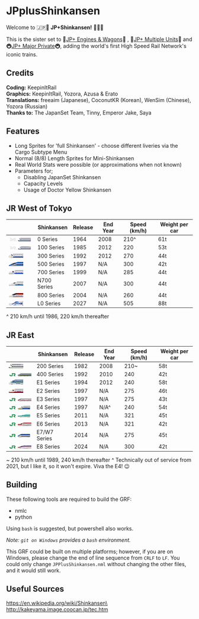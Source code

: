 # JPplusShinkansen

Welcome to 🇯🇵🚅 **JP+Shinkansen!** 🚅🇯🇵

This is the sister set to 🚂[JP+ Engines & Wagons](https://github.com/EmperorJake/JPengines)🚂 , 🚆[JP+ Multiple Units](https://github.com/Tintinfan/JPplusSet)🚆 and 🚇[JP+ Major Private](https://github.com/Yozora3/JPplusPrivate)🚇, adding the world's first High Speed Rail Network's iconic trains.

## Credits
**Coding:** KeepinItRail\
**Graphics:** KeepinItRail, Yozora, Azusa & Erato\
**Translations:** freeaim (Japanese), CoconutKR (Korean), WenSim (Chinese), Yozora (Russian)\
**Thanks to:** The JapanSet Team, Tinny, Emperor Jake, Saya

## Features

* Long Sprites for 'full Shinkansen' - choose different liveries via the Cargo Subtype Menu
* Normal (8/8) Length Sprites for Mini-Shinkansen
* Real World Stats were possible (or approximations when not known)
* Parameters for;
    * Disabling JapanSet Shinkansen
    * Capacity Levels
    * Usage of Doctor Yellow Shinkansen

## JR West of Tokyo

| | Shinkansen | Release | End Year  | Speed (km/h) | Weight per car|
| --- | --- | --- | --- | --- | --- |
|![0 Series](/src/trains/0_series/12/purchase_original.png)| 0 Series | 1964 | 2008 |  210^ | 61t |
|![100 Series](/src/trains/100_series/12/purchase_original_jnr.png)| 100 Series | 1985 | 2012 | 220 | 53t
|![300 Series](/src/purchase/300_series.png)| 300 Series | 1992 | 2012 | 270 | 44t|
|![500 Series](/src/purchase/500_series.png)| 500 Series | 1997 | N/A | 300 | 42t |
|![700 Series](/src/purchase/700_series.png)| 700 Series | 1999 | N/A | 285 | 44t |
|![N700 Series](/src/purchase/n700_series.png)| N700 Series | 2007 | N/A | 300|44t|
|![800 Series](/src/purchase/800_series.png)| 800 Series | 2004 | N/A | 260 | 44t |
|![L0 Series](/src/purchase/l0_series.png)| L0 Series | 2027 | N/A | 505 | 88t|

^ 210 km/h until 1986, 220 km/h thereafter

## JR East

| | Shinkansen | Release | End Year  | Speed (km/h) | Weight per car |
| --- | --- | --- | --- |--- | --- |
|![200 Series](/src/purchase/200_series.png)| 200 Series | 1982 | 2008 | 210~ | 58t
|![400 Series](/src/trains/400_series/buy_400.png)| 400 Series | 1992 | 2010 | 240 | 42t
|![E1 Series](/src/purchase/e1_series.png)| E1 Series | 1994 | 2012 | 240 | 58t
|![E2 Series](/src/purchase/e2_series.png)| E2 Series | 1997 | N/A | 275 | 46t
|![E3 Series](/src/trains/e3_series/buy_e3_r.png)| E3 Series | 1997 | N/A | 275 | 43t
|![E4 Series](/src/trains/e4_series/12/purchase_yellow.png)| E4 Series | 1997 | N/A^ | 240 | 54t |
|![E5 Series](/src/trains/e5_series/12/purchase.png)| E5 Series | 2011 | N/A | 321 | 45t
|![E6 Series](/src/trains/e6_series/purchase.png)| E6 Series | 2013| N/A | 321 | 42t
|![E7 Series](/src/trains/e7_series/12/purchase.png)| E7/W7 Series | 2014 | N/A | 275 | 45t
|![E8 Series](/src/trains/e8_series/purchase.png)| E8 Series | 2024 | N/A | 300 | 42t

~ 210 km/h until 1989, 240 km/h thereafter
^ Technically out of service from 2021, but I like it, so it won't expire. Viva the E4! 😉

## Building

These following tools are required to build the GRF:

- nmlc
- python

Using `bash` is suggested, but powershell also works.

*Note: `git on Windows` provides a `bash` environment.*

This GRF could be built on multiple platforms; however, if you are on Windows, please change the end of line sequence from `CRLF` to `LF`. You could only change `JPPlusShinkansen.nml` without changing the other files, and it would still work.

## Useful Sources

https://en.wikipedia.org/wiki/Shinkansen\
http://kakeyama.image.coocan.jp/tec.htm
